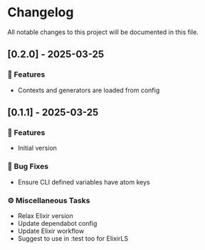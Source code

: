 # Changelog

All notable changes to this project will be documented in this file.

## [0.2.0] - 2025-03-25

### 🚀 Features

- Contexts and generators are loaded from config

## [0.1.1] - 2025-03-25

### 🚀 Features

- Initial version

### 🐛 Bug Fixes

- Ensure CLI defined variables have atom keys

### ⚙️ Miscellaneous Tasks

- Relax Elixir version
- Update dependabot config
- Update Elixir workflow
- Suggest to use in :test too for ElixirLS

<!-- generated by git-cliff -->
